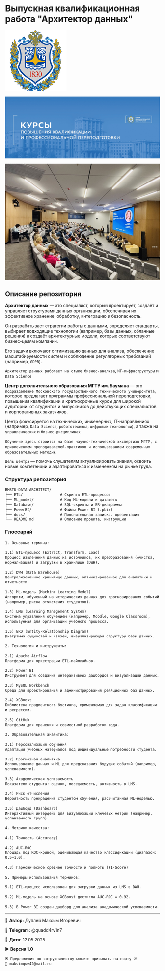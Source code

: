 # Выпускная квалификационная работа "Архитектор данных"

![МГТУ им. Баумана](mgtu-bauman.png)

![Центр дополнительного образования МГТУ им. Баумана](centr_dop_education.png)

![Центр дополнительного образования МГТУ им. Баумана](centr_dop_education_1.png)

## Описание репозитория

**Архитектор данных** — это специалист, который проектирует, создаёт и управляет структурами данных организации, обеспечивая их эффективное хранение, обработку, интеграцию и безопасность.

Он разрабатывает стратегии работы с данными, определяет стандарты, выбирает подходящие технологии (например, базы данных, облачные решения) и создаёт архитектурные модели, которые соответствуют бизнес-целям компании.

Его задачи включают оптимизацию данных для анализа, обеспечение масштабируемости систем и соблюдение регуляторных требований (например, `GDPR`).

`Архитектор данных работает на стыке бизнес-анализа`, `ИТ-инфраструктуры` и `Data Science`

**Центр дополнительного образования МГТУ им. Баумана** — это `подразделение Московского государственного технического университета`, которое предлагает программы профессиональной переподготовки, повышения квалификации и краткосрочные курсы для широкой аудитории: от студентов и выпускников до действующих специалистов и корпоративных заказчиков.

Центр фокусируется на технических, инженерных, IT-направлениях (например, `Data Science`, `робототехника`, `цифровые технологии`), а также на `управленческих` и `бизнес-дисциплинах`

`Обучение здесь строится на базе научно-технической экспертизы МГТУ, с привлечением преподавателей-практиков и использованием современных образовательных методик`

`Цель центра` — помочь слушателям актуализировать знания, освоить новые компетенции и адаптироваться к изменениям на рынке труда.

### Структура репозитория

```textline
BMSTU-DATA-ARCHITECT/  
├── ETL/                 # Скрипты ETL-процессов  
├── ML_model/            # Код ML-модели и датасеты  
├── Database/            # SQL-скрипты и ER-диаграммы  
├── PowerBI/             # Файлы Power BI (.pbix)  
├── docs/                # Пояснительная записка, презентация  
└── README.md            # Описание проекта, инструкции  
```

### Глоссарий

```textline
1. Основные термины:

1.1) ETL-процесс (Extract, Transform, Load)
Процесс извлечения данных из источников, их преобразования (очистка, нормализация) и загрузки в хранилище (DWH).

1.2) DWH (Data Warehouse)
Централизованное хранилище данных, оптимизированное для аналитики и отчетности.

1.3) ML-модель (Machine Learning Model)
Алгоритм, обученный на исторических данных для прогнозирования событий (например, риска отчисления студентов).

1.4) LMS (Learning Management System)
Система управления обучением (например, Moodle, Google Classroom), используемая для организации учебного процесса.

1.5) ERD (Entity-Relationship Diagram)
Диаграмма сущностей и связей, визуализирующая структуру базы данных.

2. Технологии и инструменты:

2.1) Apache Airflow
Платформа для оркестрации ETL-пайплайнов.

2.2) Power BI
Инструмент для создания интерактивных дашбордов и визуализации данных.

2.3) MySQL Workbench
Среда для проектирования и администрирования реляционных баз данных.

2.4) XGBoost
Библиотека градиентного бустинга, применяемая для задач классификации и регрессии.

2.5) GitHub
Платформа для хранения и совместной разработки кода.

3. Образовательная аналитика:

3.1) Персонализация обучения
Адаптация учебных материалов под индивидуальные потребности студента.

3.2) Прогнозная аналитика
Использование данных и ML для предсказания будущих событий (например, успеваемости).

3.3) Академическая успеваемость
Показатели студента: оценки, посещаемость, активность в LMS.

3.4) Риск отчисления
Вероятность прекращения студентом обучения, рассчитанная ML-моделью.

3.5) Дашборд (Dashboard)
Интерактивный интерфейс для визуализации ключевых метрик (например, успеваемости групп).

4. Метрики качества:

4.1) Точность (Accuracy)

4.2) AUC-ROC
Площадь под ROC-кривой, оценивающая качество классификации (диапазон: 0.5–1.0).

4.3) Гармоническое среднее точности и полноты (F1-Score)

5. Примеры использования терминов:

5.1) ETL-процесс использован для загрузки данных из LMS в DWH.

5.2) ML-модель на основе XGBoost достигла AUC-ROC = 0.92.

5.3) В Power BI создан дашборд для анализа академической успеваемости.

```

---

💼 **Автор:** Дуплей Максим Игоревич

📲 **Telegram:** @quadd4rv1n7

📅 **Дата:** 12.05.2025

▶️ **Версия 1.0**

```textline
※ Предложения по сотрудничеству можете присылать на почту ※
📧 maksimqwe42@mail.ru
```
